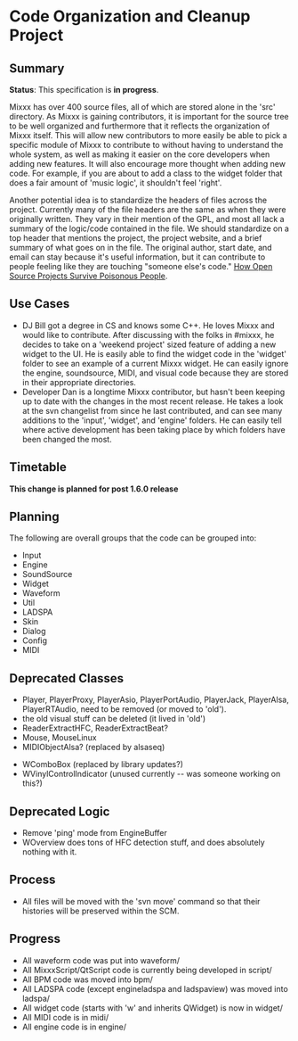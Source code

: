 # Code Organization and Cleanup Project

## Summary

**Status**: This specification is **in progress**.

Mixxx has over 400 source files, all of which are stored alone in the
'src' directory. As Mixxx is gaining contributors, it is important for
the source tree to be well organized and furthermore that it reflects
the organization of Mixxx itself. This will allow new contributors to
more easily be able to pick a specific module of Mixxx to contribute to
without having to understand the whole system, as well as making it
easier on the core developers when adding new features. It will also
encourage more thought when adding new code. For example, if you are
about to add a class to the widget folder that does a fair amount of
'music logic', it shouldn't feel 'right'.

Another potential idea is to standardize the headers of files across the
project. Currently many of the file headers are the same as when they
were originally written. They vary in their mention of the GPL, and most
all lack a summary of the logic/code contained in the file. We should
standardize on a top header that mentions the project, the project
website, and a brief summary of what goes on in the file. The original
author, start date, and email can stay because it's useful information,
but it can contribute to people feeling like they are touching "someone
else's code." [How Open Source Projects Survive Poisonous
People](http://www.youtube.com/watch?v=ZSFDm3UYkeE).

## Use Cases

  - DJ Bill got a degree in CS and knows some C++. He loves Mixxx and
    would like to contribute. After discussing with the folks in
    \#mixxx, he decides to take on a 'weekend project' sized feature of
    adding a new widget to the UI. He is easily able to find the widget
    code in the 'widget' folder to see an example of a current Mixxx
    widget. He can easily ignore the engine, soundsource, MIDI, and
    visual code because they are stored in their appropriate
    directories. 
  - Developer Dan is a longtime Mixxx contributor, but hasn't been
    keeping up to date with the changes in the most recent release. He
    takes a look at the svn changelist from since he last contributed,
    and can see many additions to the 'input', 'widget', and 'engine'
    folders. He can easily tell where active development has been taking
    place by which folders have been changed the most. 

## Timetable

**This change is planned for post 1.6.0 release**

## Planning

The following are overall groups that the code can be grouped into:

  - Input 
  - Engine
  - SoundSource
  - Widget
  - Waveform
  - Util
  - LADSPA 
  - Skin
  - Dialog
  - Config
  - MIDI

## Deprecated Classes

  - Player, PlayerProxy, PlayerAsio, PlayerPortAudio, PlayerJack,
    PlayerAlsa, PlayerRTAudio, need to be removed (or moved to 'old').
  - the old visual stuff can be deleted (it lived in 'old')
  - ReaderExtractHFC, ReaderExtractBeat?
  - Mouse, MouseLinux
  - MIDIObjectAlsa? (replaced by alsaseq)

<!-- end list -->

  - WComboBox (replaced by library updates?)
  - WVinylControlIndicator (unused currently -- was someone working on
    this?)

## Deprecated Logic

  - Remove 'ping' mode from EngineBuffer
  - WOverview does tons of HFC detection stuff, and does absolutely
    nothing with it.

## Process

  - All files will be moved with the 'svn move' command so that their
    histories will be preserved within the SCM.

## Progress

  - All waveform code was put into waveform/
  - All MixxxScript/QtScript code is currently being developed in
    script/
  - All BPM code was moved into bpm/
  - All LADSPA code (except engineladspa and ladspaview) was moved into
    ladspa/
  - All widget code (starts with 'w' and inherits QWidget) is now in
    widget/
  - All MIDI code is in midi/
  - All engine code is in engine/
